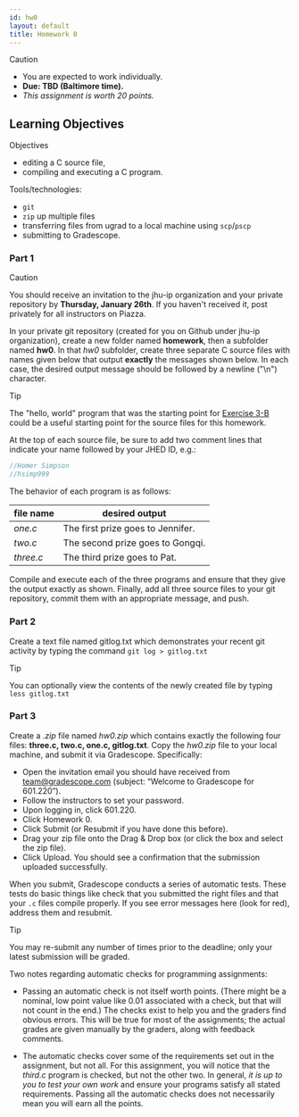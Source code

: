```yaml
---
id: hw0
layout: default
title: Homework 0
---
```


<div class='admonition caution'>
<div class='title'>Caution</div>
<div class='content'>
<ul>
<li>You are expected to work individually.</li>
<li><strong>Due: TBD (Baltimore time).</strong></li>
<li><em>This assignment is worth 20 points.</em></li>
</ul>
</div>
</div>

## Learning Objectives
<div class='admonition success'>
<div class='title'>Objectives</div>
<div class='content'>
<ul>
<li>editing a C source file,</li>
<li>compiling and executing a C program.</li>
</ul>
<p>Tools/technologies:</p>
<ul>
<li><code>git</code></li>
<li><code>zip</code> up multiple files</li>
<li>transferring files from ugrad to a local machine using <code>scp</code>/<code>pscp</code></li>
<li>submitting to Gradescope.</li>
</ul>
</div>
</div>

### Part 1
<div class='admonition caution'>
<div class='title'>Caution</div>
<div class='content'>
<p>You should receive an invitation to the jhu-ip organization and your
private repository by <strong>Thursday, January 26th</strong>. If you
haven't received it, post privately for all instructors on Piazza.</p>
</div>
</div>

In your private git repository (created for you on Github under jhu-ip
organization), create a new folder named **homework**, then a subfolder
named **hw0**. In that *hw0* subfolder, create three separate C source
files with names given below that output **exactly** the messages shown
below. In each case, the desired output message should be followed by
a newline ("\n") character.

<div class='admonition tip'>
<div class='title'>Tip</div>
<div class='content'>
<p>
The "hello, world" program that was the starting point for <a
href="../exercise/ex03b.html">Exercise 3-B</a> could be a useful
starting point for the source files for this homework.
</p>
</div>
</div>

At the top of each source file, be sure to add two comment lines that indicate your name followed by your JHED ID, e.g.:

```c
//Homer Simpson
//hsimp999
```

The behavior of each program is as follows:

file name | desired output
--------- | --------------
*one.c* | The first prize goes to Jennifer.
*two.c* | The second prize goes to Gongqi.
*three.c* | The third prize goes to Pat.

Compile and execute each of the three programs and ensure that they give
the output exactly as shown. Finally, add all three source files to your
git repository, commit them with an appropriate message, and push.

### Part 2
Create a text file named gitlog.txt which demonstrates your recent git activity by typing the command `git log > gitlog.txt`

<div class='admonition tip'>
<div class='title'>Tip</div>
<div class='content'>
<p>You can optionally view the contents of the newly created file by typing <code>less gitlog.txt</code></p>
</div>
</div>

### Part 3
Create a *.zip* file named *hw0.zip* which contains exactly the following
four files: **three.c, two.c, one.c, gitlog.txt**. Copy the *hw0.zip*
file to your local machine, and submit it via Gradescope.  Specifically:

* Open the invitation email you should have received from team@gradescope.com (subject: “Welcome to Gradescope for 601.220”).
* Follow the instructors to set your password.
* Upon logging in, click 601.220.
* Click Homework 0.
* Click Submit (or Resubmit if you have done this before).
* Drag your zip file onto the Drag & Drop box (or click the box and select the zip file).
* Click Upload. You should see a confirmation that the submission uploaded successfully.

When you submit, Gradescope conducts a series of automatic tests. These
tests do basic things like check that you submitted the right files and
that your `.c` files compile properly. If you see error messages here
(look for red), address them and resubmit.

<div class='admonition tip'>
<div class='title'>Tip</div>
<div class='content'>
<p>You may re-submit any number of times prior to the deadline; only your latest submission will be graded.</p>
</div>
</div>

Two notes regarding automatic checks for programming assignments:

* Passing an automatic check is not itself worth points. (There might be a
  nominal, low point value like 0.01 associated with a check, but that will
  not count in the end.) The checks exist to help you and the graders find
  obvious errors. This will be true for most of the assignments; the actual
  grades are given manually by the graders, along with feedback comments.

* The automatic checks cover some of the requirements set out in the
  assignment, but not all. For this assignment, you will notice that the
  *third.c* program is checked, but not the other two. In general, *it
  is up to you to test your own work* and ensure your programs satisfy
  all stated requirements. Passing all the automatic checks does not
  necessarily mean you will earn all the points.


